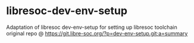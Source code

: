 # libresoc-dev-env-setup
Adaptation of  libresoc dev-env-setup for setting up libresoc toolchain
original repo @ https://git.libre-soc.org/?p=dev-env-setup.git;a=summary
